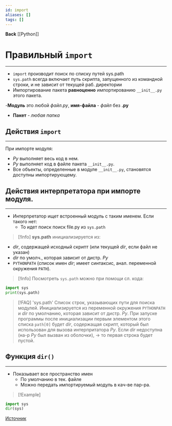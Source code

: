 ```yaml
---
id: import
aliases: []
tags: []
---
```


**Back**
[[Python]]

# Правильный `import`
---
- `import` производит поиск по списку путей sys.path
- `sys.path` всегда включает путь скрипта, запущенного из командной строки, и не зависит от текущей раб. директории
- Импортирование пакета **равноценно** импортированию `__init__.py` этого пакета.

-**Модуль** это любой *файл.py*, **имя-файла** - *файл* без **.py**
- **Пакет** - *любая папка*

## Действия `import`
---
При импорте модуля:
- *Py* выполняет весь код в нем.
- *Py* выполняет код в файле пакета `__init__.py`.
- Все объекты, определенные в модуле `__init__.py`, становятся доступны импортирующему.

## Действия интерпретатора при импорте модуля.
---
- Интерпретатор ищет встроенный модуль с таким именем.
Если такого нет:
    - То идет поиск поиск file.py из `sys.path`
>[!Info] **sys.path** инициализируется из:
- *dir*, содержащей исходный скрипт (или текущей *dir*, если файл не указан)
- *dir* по умолч., которая зависит от дистр. *Py*
- `PYTHONPATH` (список имен *dir*; имеет синтаксис, анал. переменной окружения `PATH`).

>[!Info] Посмотреть `sys.path` можно при помощи сл. кода:
```python
import sys
print(sys.path)
```

>[!FAQ] 'sys.path'
> Список строк, указывающих пути для поиска модулей.
> Инициализируется из переменной окружения `PYTHONPATH` и *dir* по умолчанию, которая зависит от дистр. *Py*.
> При запуске программы после инициализации первым элементом этого списка `path[0]` будет *dir*, содержащая скрипт, который был использован для вызова интерпритатора *Py*.
>   Если *dir* недоступна (на-р *Py* был вызван из оболочки), \-> то первая строка будет пустой.


## Функция `dir()`
---
- Показывает все пространство имен
    - По умолчанию в тек. файле
    - Можно передать импортируемый модуль в кач-ве пар-ра.
>[!Example]
```py
import sys
dir(sys)
```

[Источник](https://tproger.ru/translations/guide-into-python-imports)

